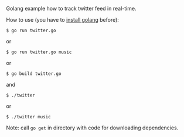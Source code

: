 Golang example how to track twitter feed in real-time.

How to use (you have to [install golang](http://golang.org/doc/install) before):

    $ go run twitter.go

or

    $ go run twitter.go music

or

    $ go build twitter.go

and 

    $ ./twitter

or

    $ ./twitter music

Note: call `go get` in directory with code for downloading dependencies.